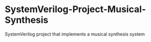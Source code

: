 # SystemVerilog-Project-Musical-Synthesis
SystemVerilog project that implements a musical synthesis system
